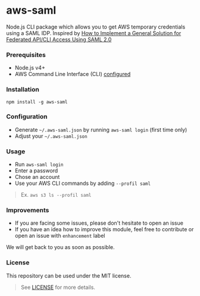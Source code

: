 # aws-saml

Node.js CLI package which allows you to get AWS temporary credentials using a SAML IDP. Inspired by 
[How to Implement a General Solution for Federated API/CLI Access Using SAML 2.0][1]

### Prerequisites

- Node.js v4+
- AWS Command Line Interface (CLI) [configured][2]

### Installation

`npm install -g aws-saml`

### Configuration

* Generate `~/.aws-saml.json` by running `aws-saml login` (first time only)
* Adjust your `~/.aws-saml.json`

### Usage

* Run `aws-saml login`
* Enter a password
* Chose an account
* Use your AWS CLI commands by adding `--profil saml`

> Ex. `aws s3 ls --profil saml`

### Improvements

* If you are facing some issues, please don't hesitate to open an issue
* If you have an idea how to improve this module, feel free to contribute or open an issue with `enhancement` label

We will get back to you as soon as possible.

### License

This repository can be used under the MIT license.
> See [LICENSE][3] for more details.

[1]: https://aws.amazon.com/ru/blogs/security/how-to-implement-a-general-solution-for-federated-apicli-access-using-saml-2-0
[2]: https://docs.aws.amazon.com/cli/latest/userguide/cli-chap-getting-started.html
[3]: https://github.com/ddimitrioglo/web-boost/blob/master/LICENSE
